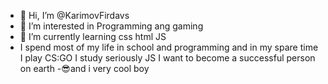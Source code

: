 - 👋 Hi, I’m @KarimovFirdavs
- 👀 I’m interested in Programming ang gaming
- 🌱 I’m currently learning css html JS
- I spend most of my life in school and programming and in my spare time I play CS:GO I study seriously JS I want to become a successful person on earth
-😎and i very cool boy
